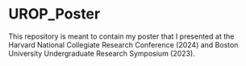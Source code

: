 # UROP_Poster
This repository is meant to contain my poster that I presented at the Harvard National Collegiate Research Conference (2024) and Boston University Undergraduate Research Symposium (2023). 
